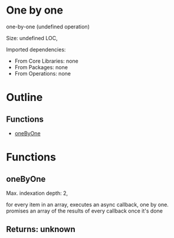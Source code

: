 # One by one

one-by-one (undefined operation)

Size: undefined LOC, 
 
Imported dependencies:

- From Core Libraries: none
- From Packages: none
- From Operations: none

# Outline

## Functions

- [oneByOne](#oneByOne)



# Functions

## oneByOne

Max. indexation depth: 2, 

for every item in an array, executes an async callback, one by one.
promises an array of the results of every callback once it's done

## Returns: unknown

